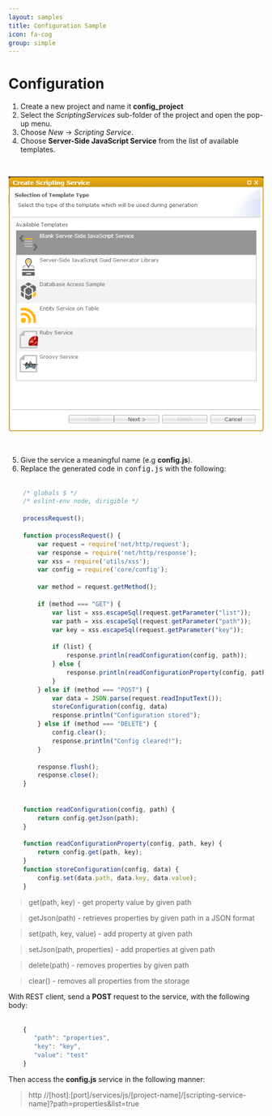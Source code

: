 ```yaml
---
layout: samples
title: Configuration Sample
icon: fa-cog
group: simple
---
```


Configuration
===


1. Create a new project and name it **config_project**
2. Select the *ScriptingServices* sub-folder of the project and open the pop-up menu.
3. Choose *New* -> *Scripting Service*.
4. Choose **Server-Side JavaScript Service** from the list of available templates.

<br>

![Mail Service 2](images/mail_service/mail_service_2.png)  

<br>

5. Give the service a meaningful name (e.g **config.js**).
6. Replace the generated code in <samp>config.js</samp> with the following:


```javascript

	/* globals $ */
	/* eslint-env node, dirigible */
	
	processRequest();
	
	function processRequest() {
		var request = require('net/http/request');
		var response = require('net/http/response');
		var xss = require('utils/xss');
		var config = require('core/config');
		
		var method = request.getMethod();
		
		if (method === "GET") {
		    var list = xss.escapeSql(request.getParameter("list"));
		    var path = xss.escapeSql(request.getParameter("path"));
		    var key = xss.escapeSql(request.getParameter("key"));   
		
			if (list) {
				response.println(readConfiguration(config, path));
			} else {
				response.println(readConfigurationProperty(config, path, key));
			}
		} else if (method === "POST") {
		    var data = JSON.parse(request.readInputText());
			storeConfiguration(config, data)
			response.println("Configuration stored");
		} else if (method === "DELETE") {
		   	config.clear();
		    response.println("Config cleared!");
		}
	
		response.flush();
		response.close();
	}
	
	
	function readConfiguration(config, path) {
		return config.getJson(path);
	}
	
	function readConfigurationProperty(config, path, key) {
		return config.get(path, key);
	}
	function storeConfiguration(config, data) {
		config.set(data.path, data.key, data.value);
	}

```

> get(path, key) - get property value by given path

> getJson(path) - retrieves properties by given path in a JSON format

> set(path, key, value) - add property at given path

> setJson(path, properties) - add properties at given path

> delete(path) - removes properties by given path

> clear() - removes all properties from the storage

With REST client, send a **POST** request to the service, with the following body:

```javascript

	{
	   "path": "properties",
	   "key": "key",
	   "value": "test"
	}

```

Then access the **config.js** service in the following manner:

> http //[host]:[port]/services/js/[project-name]/[scripting-service-name]?path=properties&list=true
